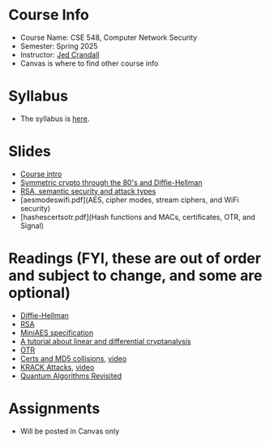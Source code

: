 

# Course Info

- Course Name: CSE 548, Computer Network Security
- Semester: Spring 2025
- Instructor: [Jed Crandall](https://jedcrandall.github.io)
- Canvas is where to find other course info

# Syllabus

- The syllabus is [here](https://jedcrandall.github.io/courses/cse548spring2025/syllabus.pdf).

# Slides

- [Course intro](courseintro.pdf)
- [Symmetric crypto through the 80's and Diffie-Hellman](symmetricryptothru80sanddh.pdf)
- [RSA, semantic security and attack types](rsa.pdf)
- [aesmodeswifi.pdf](AES, cipher modes, stream ciphers, and WiFi security)
- [hashescertsotr.pdf](Hash functions and MACs, certificates, OTR, and Signal)

# Readings (FYI, these are out of order and subject to change, and some are optional)

- [Diffie-Hellman](diffiehellman.pdf)
- [RSA](Rsapaper.pdf)
- [MiniAES specification](miniaesspec.pdf)
- [A tutorial about linear and differential cryptanalysis](ldc_tutorial.pdf) 
- [OTR](otr-wpes.pdf) 
- [Certs and MD5 collisions](md5collisions.pdf), [video](https://www.youtube.com/watch?v=T12BAz3dC90) 
- [KRACK Attacks](krackccs2017.pdf), [video](https://www.youtube.com/watch?v=fZ1R9RliM1w) 
- [Quantum Algorithms Revisited](https://arxiv.org/abs/quant-ph/9708016)


# Assignments

- Will be posted in Canvas only

